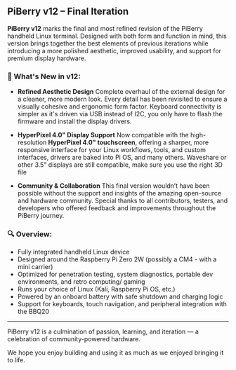 ## PiBerry v12 – Final Iteration

**PiBerry v12** marks the final and most refined revision of the PiBerry handheld Linux terminal. Designed with both form and function in mind, this version brings together the best elements of previous iterations while introducing a more polished aesthetic, improved usability, and support for premium display hardware.

### 🔧 What's New in v12:

* **Refined Aesthetic Design**
  Complete overhaul of the external design for a cleaner, more modern look. Every detail has been revisited to ensure a visually cohesive and ergonomic form factor.
  Keyboard connectivity is simpler as it's driven via USB instead of I2C, you only have to flash the firmware and install the display drivers.

* **HyperPixel 4.0" Display Support**
  Now compatible with the high-resolution **HyperPixel 4.0" touchscreen**, offering a sharper, more responsive interface for your Linux workflows, tools, and custom interfaces, drivers are baked into Pi OS, and many others.
  Waveshare or other 3.5" displays are still compatible, make sure you use the right 3D file

* **Community & Collaboration**
  This final version wouldn’t have been possible without the support and insights of the amazing open-source and hardware community. Special thanks to all contributors, testers, and developers who offered feedback and improvements throughout the PiBerry journey.

### 🔍 Overview:

* Fully integrated handheld Linux device
* Designed around the Raspberry Pi Zero 2W (possibly a CM4 - with a mini carrier)
* Optimized for penetration testing, system diagnostics, portable dev environments, and retro computing/ gaming
* Runs your choice of Linux (Kali, Raspberry Pi OS, etc.)
* Powered by an onboard battery with safe shutdown and charging logic
* Support for keyboards, touch navigation, and peripheral integration with the BBQ20

---

PiBerry v12 is a culmination of passion, learning, and iteration — a celebration of community-powered hardware.

We hope you enjoy building and using it as much as we enjoyed bringing it to life.

